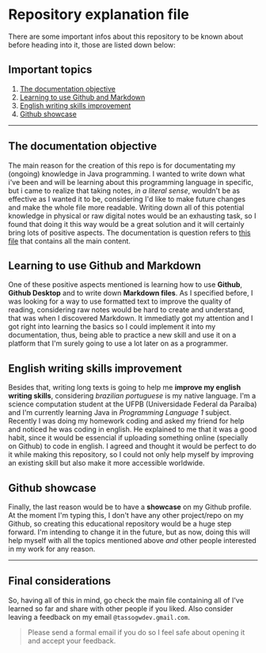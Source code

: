 # Repository explanation file

There are some important infos about this repository to be known about before heading into it, those are listed down below:  

## Important topics
1. [The documentation objective](#the-documentation-objective)
1. [Learning to use Github and Markdown](#learning-to-use-github-and-markdown)
1. [English writing skills improvement](#english-writing-skills-improvement)
1. [Github showcase](#github-showcase)

---

## The documentation objective
The main reason for the creation of this repo is for documentating my (ongoing) knowledge in Java programming. I wanted to write down what i've been and will be learning about this programming language in specific, but i came to realize that taking notes, _in a literal sense_, wouldn't be as effective as I wanted it to be, considering I'd like to make future changes and make the whole file more readable. Writing down all of this potential knowledge in physical or raw digital notes would be an exhausting task, so I found that doing it this way would be a great solution and it will certainly bring lots of positive aspects. The documentation is question refers to [this file](javadocm.md) that contains all the main content.  

## Learning to use Github and Markdown
One of these positive aspects mentioned is learning how to use **Github**, **Github Desktop** and to write down **Markdown files**. As I specified before, I was looking for a way to use formatted text to improve the quality of reading, considering raw notes would be hard to create and understand, that was when I discovered Markdown. It immediatly got my attention and I got right into learning the basics so I could implement it into my documentation, thus, being able to practice a new skill and use it on a platform that I'm surely going to use a lot later on as a programmer.

## English writing skills improvement
Besides that, writing long texts is going to help me **improve my english writing skills**, considering _brazilian portuguese_ is my native language. I'm a science computation student at the UFPB (Universidade Federal da Paraíba) and I'm currently learning Java in _Programming Language 1_ subject. Recently I was doing my homework coding and asked my friend for help and noticed he was coding in english. He explained to me that it was a good habit, since it would be essencial if uploading something online (specially on Github) to code in english. I agreed and thought it would be perfect to do it while making this repository, so I could not only help myself by improving an existing skill but also make it more accessible worldwide. 

## Github showcase
Finally, the last reason would be to have a **showcase** on my Github profile. At the moment I'm typing this, I don't have any other project/repo on my Github, so creating this educational repository would be a huge step forward. I'm intending to change it in the future, but as now, doing this will help myself with all the topics mentioned above _and_ other people interested in my work for any reason.  

---

## Final considerations
So, having all of this in mind, go check the main file containing all of I've learned so far and share with other people if you liked. Also consider leaving a feedback on my email `@tassogwdev.gmail.com`.  

> Please send a formal email if you do so I feel safe about opening it and accept your feedback.